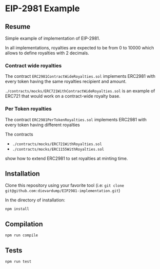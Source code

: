 # EIP-2981 Example

## Resume

Simple example of implementation of EIP-2981.

In all implementations, royalties are expected to be from 0 to 10000 which allows to define royalties with 2 decimals.

### Contract wide royalties

The contract `ERC2981ContractWideRoyalties.sol` implements ERC2981 with every token having the same royalties recipient and amount.


`./contracts/mocks/ERC721WithContractWideRoyalties.sol` is an example of ERC721 that would work on a contract-wide royalty base.


### Per Token royalties

The contract `ERC2981PerTokenRoyalties.sol` implements ERC2981 with every token having different royalties

The contracts

- `./contracts/mocks/ERC721WithRoyalties.sol`
- `./contracts/mocks/ERC1155WithRoyalties.sol`

show how to extend ERC2981 to set royalties at minting time.

## Installation

Clone this repository using your favorite tool (i.e: `git clone git@github.com:dievardump/EIP2981-implementation.git`)

In the directory of installation:

`npm install`

## Compilation

`npm run compile` 

## Tests

`npm run test`
